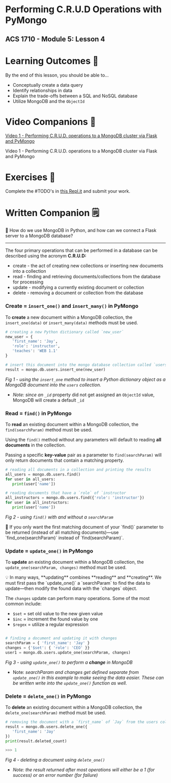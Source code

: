 # Performing C.R.U.D Operations with PyMongo

## ACS 1710 - Module 5: Lesson 4

# Learning Outcomes 💫

By the end of this lesson, you should be able to...

- Conceptually create a data query
- Identify relationships in data
- Explain the trade-offs between a SQL and NoSQL database
- Utilize MongoDB and the `ObjectId`

# Video Companions 🎥

[Video 1 - Performing C.R.U.D. operations to a MongoDB cluster via Flask and PyMongo](https://youtu.be/eiJJq86zmmI)

Video 1 - Performing C.R.U.D. operations to a MongoDB cluster via Flask and PyMongo

# Exercises 💪

Complete the #TODO's in [this Repl.it](https://repl.it/team/WebArchitecture/Module-54CRUD-operations-in-PyMongo) and submit your work.

# Written Companion 🗒

<aside>
🤔 How do we use MongoDB in Python, and how can we connect a Flask server to a MongoDB database?

</aside>

---

The four primary operations that can be performed in a database can be described using the acronym **C.R.U.D:**

- create - the act of creating new collections or inserting new documents into a collection
- read - finding and retrieving documents/collections from the database for processing
- update - modifying a currently existing document or collection
- delete - removing a document or collection from the database

### Create = `insert_one()` and `insert_many()` in PyMongo

To **create** a new document within a MongoDB collection, the `insert_one(data)` or `insert_many(data)` methods must be used.

```python
# creating a new Python dictionary called `new_user`
new_user = {
   'first_name': 'Jay',
   'role': 'instructor',
   'teaches': 'WEB 1.1'
}

# insert this document into the mongo database collection called `users`
result = mongo.db.users.insert_one(new_user)
```

*Fig 1 - using the `insert_one` method to insert a Python dictionary object as a MongoDB document into the `users` collection.*

- *Note: since an `_id`* property did not get assigned an `ObjectId` value, MongoDB will create a default `_id`

### Read = `find()` in PyMongo

To **read** an existing document within a MongoDB collection, the `find(searchParam)` method must be used.

Using the `find()` method without any parameters will default to reading **all documents** in the collection.

Passing a specific **key-value** pair as a parameter to `find(searchParam)` will only return documents that contain a matching property.

```python
# reading all documents in a collection and printing the results
all_users = mongo.db.users.find()
for user in all_users:
   print(user['name'])

# reading documents that have a `role` of `instructor
all_instructors = mongo.db.users.find({'role': 'instructor'})
for user in all_instructors:
   print(user['name'])
```

*Fig 2 - using `find()` with and without a `searchParam`*

<aside>
🚨 If you only want the first matching document of your `find()` parameter to be returned (instead of all matching documents)—use `find_one(searchParam)` instead of `find(searchParam)`.

</aside>

### Update = `update_one()` in PyMongo

To **update** an existing document within a MongoDB collection, the `update_one(searchParam, changes)` method must be used.

<aside>
💡 In many ways, **updating** combines **reading** and **creating**. We must first pass the `update_one()` a `searchParam` to find the data to update—then modify the found data with the `changes` object.

</aside>

The `changes` update can perform many operations. Some of the most common include:

- `$set` = set old value to the new given value
- `$inc` = increment the found value by one
- `$regex` = utilize a regular expression

```python

# finding a document and updating it with changes
searchParam = { 'first_name': 'Jay' }
changes = {'$set': { 'role': 'CEO' }}
user1 = mongo.db.users.update_one(searchParam, changes)
```

*Fig 3 - using `update_one()` to perform a **change** in MongoDB*

- Note: *searchParam and changes get defined separate from `update_one()` in this example to make seeing the data easier. These can be written write into the `update_one()` function as well.*

### Delete = `delete_one()` in PyMongo

To **delete** an existing document within a MongoDB collection, the `delete_one(searchParam)` method must be used.

```python
# removing the document with a `first_name` of `Jay` from the users collection
result = mongo.db.users.delete_one({
   'first_name': 'Jay'
})
print(result.deleted_count)

>>> 1
```

*Fig 4 - deleting a document using `delete_one()`*

- *Note: the result returned after most operations will either be a 1 (for success) or an error number (for failure)*